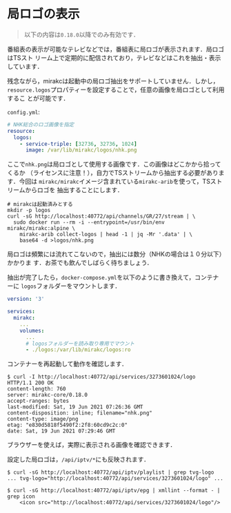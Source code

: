 # 局ロゴの表示

> 以下の内容は`0.18.0`以降でのみ有効です．

番組表の表示が可能なテレビなどでは，番組表に局ロゴが表示されます．局ロゴはTSスト
リーム上で定期的に配信されており，テレビなどはこれを抽出・表示しています．

残念ながら，mirakcは起動中の局ロゴ抽出をサポートしていません．しかし，
`resource.logos`プロパティーを設定することで，任意の画像を局ロゴとして利用するこ
とが可能です．

`config.yml`:

```yaml
# NHK総合のロゴ画像を指定
resource:
  logos:
    - service-triple: [32736, 32736, 1024]
      image: /var/lib/mirakc/logos/nhk.png
```

ここで`nhk.png`は局ロゴとして使用する画像です．この画像はどこかから拾ってくるか
（ライセンスに注意！），自力でTSストリームから抽出する必要があります．今回は
`mirakc/mirakc`イメージ含まれている`mirakc-arib`を使って，TSストリームからロゴを
抽出することにします．

```shell
# mirakcは起動済みとする
mkdir -p logos
curl -sG http://localhost:40772/api/channels/GR/27/stream | \
  sudo docker run --rm -i --entrypoint=/usr/bin/env mirakc/mirakc:alpine \
    mirakc-arib collect-logos | head -1 | jq -Mr '.data' | \
    base64 -d >logos/nhk.png
```

局ロゴは頻繁には流れてこないので，抽出には数分（NHKの場合は１０分以下）かかりま
す．お茶でも飲んでしばらく待ちましょう．

抽出が完了したら，`docker-compose.yml`を以下のように書き換えて，コンテナーに
`logos`フォルダーをマウントします．

```yaml
version: '3'

services:
  mirakc:
    ...
    volumes:
      ...
      # logosフォルダーを読み取り専用でマウント
      - ./logos:/var/lib/mirakc/logos:ro
```

コンテナーを再起動して動作を確認します．

```console
$ curl -I http://localhost:40772/api/services/3273601024/logo
HTTP/1.1 200 OK
content-length: 760
server: mirakc-core/0.18.0
accept-ranges: bytes
last-modified: Sat, 19 Jun 2021 07:26:36 GMT
content-disposition: inline; filename="nhk.png"
content-type: image/png
etag: "e830d5818f5490f2:2f8:60cd9c2c:0"
date: Sat, 19 Jun 2021 07:29:46 GMT
```

ブラウザーを使えば，実際に表示される画像を確認できます．

設定した局ロゴは，`/api/iptv/*`にも反映されます．

```console
$ curl -sG http://localhost:40772/api/iptv/playlist | grep tvg-logo
... tvg-logo="http://localhost:40772/api/services/3273601024/logo" ...

$ curl -sG http://localhost:40772/api/iptv/epg | xmllint --format - | grep icon
    <icon src="http://localhost:40772/api/services/3273601024/logo"/>
```
